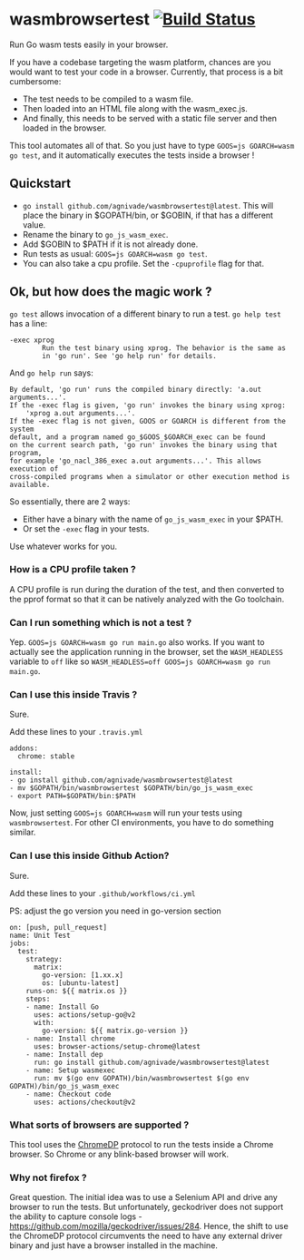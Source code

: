 # wasmbrowsertest [![Build Status](https://travis-ci.org/agnivade/wasmbrowsertest.svg?branch=master)](https://travis-ci.org/agnivade/wasmbrowsertest)

Run Go wasm tests easily in your browser.

If you have a codebase targeting the wasm platform, chances are you would want to test your code in a browser. Currently, that process is a bit cumbersome:
- The test needs to be compiled to a wasm file.
- Then loaded into an HTML file along with the wasm_exec.js.
- And finally, this needs to be served with a static file server and then loaded in the browser.

This tool automates all of that. So you just have to type `GOOS=js GOARCH=wasm go test`, and it automatically executes the tests inside a browser !

## Quickstart

- `go install github.com/agnivade/wasmbrowsertest@latest`. This will place the binary in $GOPATH/bin, or $GOBIN, if that has a different value.
- Rename the binary to `go_js_wasm_exec`.
- Add $GOBIN to $PATH if it is not already done.
- Run tests as usual: `GOOS=js GOARCH=wasm go test`.
- You can also take a cpu profile. Set the `-cpuprofile` flag for that.

## Ok, but how does the magic work ?

`go test` allows invocation of a different binary to run a test. `go help test` has a line: 

```
-exec xprog
	    Run the test binary using xprog. The behavior is the same as
	    in 'go run'. See 'go help run' for details.
```

And `go help run` says:

```
By default, 'go run' runs the compiled binary directly: 'a.out arguments...'.
If the -exec flag is given, 'go run' invokes the binary using xprog:
	'xprog a.out arguments...'.
If the -exec flag is not given, GOOS or GOARCH is different from the system
default, and a program named go_$GOOS_$GOARCH_exec can be found
on the current search path, 'go run' invokes the binary using that program,
for example 'go_nacl_386_exec a.out arguments...'. This allows execution of
cross-compiled programs when a simulator or other execution method is
available.
```

So essentially, there are 2 ways:
- Either have a binary with the name of `go_js_wasm_exec` in your $PATH.
- Or set the `-exec` flag in your tests.

Use whatever works for you.

### How is a CPU profile taken ?

A CPU profile is run during the duration of the test, and then converted to the pprof format so that it can be natively analyzed with the Go toolchain.

### Can I run something which is not a test ?

Yep. `GOOS=js GOARCH=wasm go run main.go` also works. If you want to actually see the application running in the browser, set the `WASM_HEADLESS` variable to `off` like so `WASM_HEADLESS=off GOOS=js GOARCH=wasm go run main.go`.

### Can I use this inside Travis ?

Sure.

Add these lines to your `.travis.yml`

```
addons:
  chrome: stable

install:
- go install github.com/agnivade/wasmbrowsertest@latest
- mv $GOPATH/bin/wasmbrowsertest $GOPATH/bin/go_js_wasm_exec
- export PATH=$GOPATH/bin:$PATH
```

Now, just setting `GOOS=js GOARCH=wasm` will run your tests using `wasmbrowsertest`. For other CI environments, you have to do something similar.

### Can I use this inside Github Action?

Sure.

Add these lines to your `.github/workflows/ci.yml`

PS: adjust the go version you need in go-version section

```
on: [push, pull_request]
name: Unit Test
jobs:
  test:
    strategy:
      matrix:
        go-version: [1.xx.x]
        os: [ubuntu-latest]
    runs-on: ${{ matrix.os }}
    steps:
    - name: Install Go
      uses: actions/setup-go@v2
      with:
        go-version: ${{ matrix.go-version }}
    - name: Install chrome
      uses: browser-actions/setup-chrome@latest
    - name: Install dep
      run: go install github.com/agnivade/wasmbrowsertest@latest
    - name: Setup wasmexec
      run: mv $(go env GOPATH)/bin/wasmbrowsertest $(go env GOPATH)/bin/go_js_wasm_exec
    - name: Checkout code
      uses: actions/checkout@v2
```

### What sorts of browsers are supported ?

This tool uses the [ChromeDP](https://chromedevtools.github.io/devtools-protocol/) protocol to run the tests inside a Chrome browser. So Chrome or any blink-based browser will work.

### Why not firefox ?

Great question. The initial idea was to use a Selenium API and drive any browser to run the tests. But unfortunately, geckodriver does not support the ability to capture console logs - https://github.com/mozilla/geckodriver/issues/284. Hence, the shift to use the ChromeDP protocol circumvents the need to have any external driver binary and just have a browser installed in the machine.
